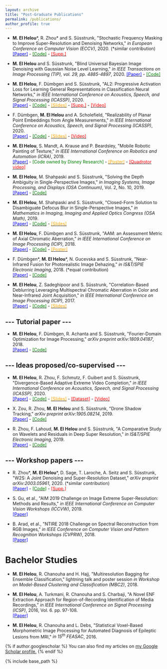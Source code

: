 ```yaml
---
layout: archive
title: "Post-Graduate Publications"
permalink: /publications/
author_profile: true
---
```


- **M. El Helou**\*, R. Zhou\*  and S. Süsstrunk, "Stochastic Frequency Masking to Improve Super-Resolution and Denoising Networks," *in European Conference on Computer Vision (ECCV)*, 2020. (\*similar contribution)  
[<span style="color:blue">[Paper]</span>](https://arxiv.org/abs/2003.07119) - [<span style="color:green">[Code]</span>](https://github.com/sfm-sr-denoising/sfm) - [<span style="color:red">[Supp.]</span>](https://github.com/sfm-sr-denoising/sfm/blob/master/SFM_supp.pdf)

- **M. El Helou** and S. Süsstrunk, "Blind Universal Bayesian Image Denoising with Gaussian Noise Level Learning," *in IEEE Transactions on Image Processing (TIP), vol. 29, pp. 4885-4897*, 2020. 
[<span style="color:blue">[Paper]</span>](https://arxiv.org/abs/1907.03029) - [<span style="color:green">[Code]</span>](https://github.com/majedelhelou/BUIFD)

- **M. El Helou**, F. Dümbgen and S. Süsstrunk, "AL2: Progressive Activation Loss for Learning General Representations in Classification Neural Networks," *in IEEE International Conference on Acoustics, Speech, and Signal Processing (ICASSP)*, 2020.  
[<span style="color:blue">[Paper]</span>](https://infoscience.epfl.ch/record/274623/) - [<span style="color:green">[Code]</span>](https://github.com/majedelhelou/AL2) - [<span style="color:orange">[Slides]</span>](AL2_slides.pdf) - [<span style="color:red">[Supp.]</span>](https://infoscience.epfl.ch/record/271444) - [<span style="color:red">[Video]</span>](AL2_video.mp4)

- F. Dümbgen, **M. El Helou** and A. Scholefield, "Realizability of Planar Point Embeddings from Angle Measurements," *in IEEE International Conference on Acoustics, Speech, and Signal Processing (ICASSP)*, 2020.  
[<span style="color:blue">[Paper]</span>](https://infoscience.epfl.ch/record/274650/) - [<span style="color:green">[Code]</span>](https://github.com/duembgen/AngleRealizability) - [<span style="color:orange">[Slides]</span>](AngleRealizability_slides.pdf) - [<span style="color:red">[Video]</span>](https://youtu.be/XZi0NK60NCI)

- **M. El Helou**, S. Mandt, A. Krause and P. Beardsley, "Mobile Robotic Painting of Texture," *in IEEE International Conference on Robotics and Automation (ICRA)*, 2019.  
[<span style="color:blue">[Paper]</span>](https://infoscience.epfl.ch/record/265370/) - <span style="color:green">[Code owned by Disney Research]</span> - [<span style="color:orange">[Poster]</span>](ICRA_A0.pdf) - [<span style="color:red">[Quadrotor video]</span>](https://youtu.be/YTvr3jCsf0o)

- **M. El Helou**, M. Shahpaski and S. Süsstrunk, "Solving the Depth Ambiguity in Single-Perspective Images," *in Imaging Systems, Image Processing, and Displays (OSA Continuum)*, Vol. 2, No. 10, 2019.  
[<span style="color:blue"> [Paper]</span>](https://infoscience.epfl.ch/record/270833) - [<span style="color:green"> [Code]</span>](blur_disambiguation.md)

- **M. El Helou**, M. Shahpaski and S. Süsstrunk, "Closed-Form Solution to Disambiguate Defocus Blur in Single-Perspective Images," *in Mathematics in Imaging, Imaging and Applied Optics Congress (OSA Math)*, 2019.  
[<span style="color:blue"> [Paper]</span>](https://infoscience.epfl.ch/record/264918) - [<span style="color:green"> [Code]</span>](blur_disambiguation.md) - [<span style="color:orange"> [Slides]</span>](OSA_presentation.pdf)

- **M. El Helou**, F. Dümbgen and S. Süsstrunk, "AAM: an Assessment Metric of Axial Chromatic Aberration," *in IEEE International Conference on Image Processing (ICIP)*, 2018.  
[<span style="color:blue"> [Paper]</span>](https://infoscience.epfl.ch/record/255464) - [<span style="color:green"> [Code]</span>](https://github.com/duembgen/AAM_ICIP18) - [<span style="color:orange"> [Poster]</span>](AAM_poster.pdf)

- F. Dümbgen\*, **M. El Helou**\*, N. Gucevska and S. Süsstrunk, "Near-Infrared Fusion for Photorealistic Image Dehazing," *in IS&T/SPIE Electronic Imaging*, 2018. (\*equal contribution)  
[<span style="color:blue"> [Paper]</span>](https://infoscience.epfl.ch/record/253201) - [<span style="color:green"> [Code] </span>](https://github.com/duembgen/NIRdehazing)

- **M. El Helou**, Z. Sadeghipoor and S. Süsstrunk, "Correlation-Based Deblurring Leveraging Multispectral Chromatic Aberration in Color and Near-Infrared Joint Acquisition," *in IEEE International Conference on Image Processing (ICIP)*, 2017.  
[<span style="color:blue"> [Paper]</span>](https://infoscience.epfl.ch/record/231919) - [<span style="color:green"> [Code]</span>](https://github.com/majedelhelou/Multispectral_Deblurring) - [<span style="color:orange"> [Slides]</span>](MSDeblur_presentation.pdf)


## --- Tutorial paper ---
- **M. El Helou**, F. Dümbgen, R. Achanta and S. Süsstrunk, "Fourier-Domain Optimization for Image Processing," *arXiv preprint arXiv:1809.04187*, 2018.  
[<span style="color:blue"> [Paper]</span>](https://arxiv.org/abs/1809.04187) - [<span style="color:green"> [Code] </span>](https://github.com/duembgen/fourier-deconv)


## --- Ideas proposed/co-supervised ---
- **M. El Helou**, R. Zhou, F. Schmutz, F. Guibert and S. Süsstrunk, "Divergence-Based Adaptive Extreme Video Completion," *in IEEE International Conference on Acoustics, Speech, and Signal Processing (ICASSP)*, 2020.  
[<span style="color:blue">[Paper]</span>](https://infoscience.epfl.ch/record/277003/) - [<span style="color:green">[Code]</span>](https://github.com/majedelhelou/ADEFAN) - [<span style="color:orange">[Slides]</span>](ADEFAN_slides.pdf) - [<span style="color:red">[Dataset]</span>](https://ieee-dataport.org/documents/extreme-video-completion-dataset) - [<span style="color:red">[Video]</span>](ADEFAN_video.mp4)

- X. Zou, R. Zhou, **M. El Helou** and S. Süsstrunk, "Drone Shadow Tracking," *arXiv preprint arXiv:1905.08214*, 2019.  
[<span style="color:blue"> [Paper]</span>](https://arxiv.org/abs/1905.08214) - [<span style="color:green"> [Code] </span>](https://github.com/IVRL/Drone-Shadow-Tracking)

- R. Zhou, F. Lahoud, **M. El Helou** and S. Süsstrunk, "A Comparative Study on Wavelets and Residuals in Deep Super Resolution," *in IS&T/SPIE Electronic Imaging*, 2019.  
[<span style="color:blue"> [Paper]</span>](https://infoscience.epfl.ch/record/262784?ln=en) - [<span style="color:green"> [Code] </span>](https://github.com/IVRL/Deep-Super-Resolution)


## --- Workshop papers ---
- R. Zhou\*, **M. El Helou**\*, D. Sage, T. Laroche, A. Seitz and S. Süsstrunk, "W2S: A Joint Denoising and Super-Resolution Dataset," *arXiv preprint arXiv:2003.05961*, 2020. (\*similar contribution)  
[<span style="color:blue">[Paper]</span>](https://arxiv.org/abs/2003.05961) - [<span style="color:green">[Code]</span>](https://github.com/widefield2sim/w2s) - [<span style="color:red">[Supp.]</span>](https://github.com/widefield2sim/w2s/blob/master/w2s_supp.pdf)

- S. Gu, et al., "AIM 2019 Challenge on Image Extreme Super-Resolution: Methods and Results," *in IEEE International Conference on Computer Vision Workshops (ICCVW)*, 2019.  
[<span style="color:blue"> [Paper]</span>](https://www.research-collection.ethz.ch/handle/20.500.11850/391538)

- B. Arad, et al., "NTIRE 2018 Challenge on Spectral Reconstruction from RGB Images," *in IEEE Conference on Computer Vision and Pattern Recognition Workshops (CVPRW)*, 2018.  
[<span style="color:blue"> [Paper]</span>](http://openaccess.thecvf.com/content_cvpr_2018_workshops/w13/html/Arad_NTIRE_2018_Challenge_CVPR_2018_paper.html)


  
# Bachelor Studies
- **M. El Helou**, R. Chanouha and H. Hajj, "Multiresolution Bagging for Ensemble Classification," lightning talk and poster session *in Workshop on Model-Based Clustering and Classification (MBC2)*, 2018.

- **M. El Helou**, A. Turkmani, R. Chanouha and S. Charbaji, "A Novel ENF Extraction Approach for Region-of-Recording Identification of Media Recordings," *in IEEE International Conference on Signal Processing (ICSP)*, 2016, Vol. 6. pp. 97-108.  
[<span style="color:blue"> [Paper]</span>](http://aircconline.com/csit/csit652.pdf#page=107)

- **M. El Helou**, R. Chanouha and L. Debs, "Statistical Voxel-Based Morphometric Image Processing for Automated Diagnosis of Epileptic Lesions from MRI," *in 15<sup>th</sup> FEASAC*, 2016.

{% if author.googlescholar %}
  You can also find my articles on <u><a href="{{author.googlescholar}}">my Google Scholar profile</a>.</u>
{% endif %}

{% include base_path %}

